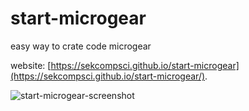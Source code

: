 start-microgear
==========

easy way to crate code microgear

website: [https://sekcompsci.github.io/start-microgear](https://sekcompsci.github.io/start-microgear/).

![start-microgear-screenshot](https://user-images.githubusercontent.com/9166991/44512023-7a090a80-a6e3-11e8-99d3-858ff9964285.png)
